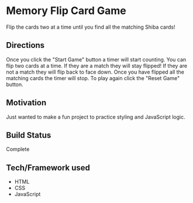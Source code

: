 # Memory Flip Card Game
Flip the cards two at a time until you find all the matching Shiba cards! 

## Directions
Once you click the "Start Game" button a timer will start counting.  You can flip two cards at a time.  If they are a match they will stay flipped!  If they are not a match they will flip back to face down.  Once you have flipped all the matching cards the timer will stop.  To play again click the "Reset Game" button.

## Motivation
Just wanted to make a fun project to practice styling and JavaScript logic.

## Build Status
Complete

## Tech/Framework used
- HTML
- CSS
- JavaScript